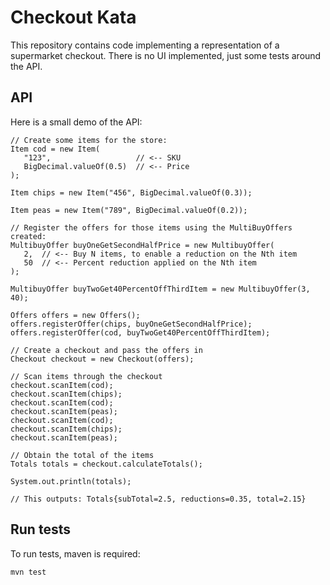 # Checkout Kata

This repository contains code implementing a representation of a supermarket checkout. There is no UI implemented, just some tests around the API.

## API
Here is a small demo of the API:
```
// Create some items for the store:
Item cod = new Item(
   "123",                   // <-- SKU
   BigDecimal.valueOf(0.5)  // <-- Price
);

Item chips = new Item("456", BigDecimal.valueOf(0.3));

Item peas = new Item("789", BigDecimal.valueOf(0.2));

// Register the offers for those items using the MultiBuyOffers created:
MultibuyOffer buyOneGetSecondHalfPrice = new MultibuyOffer(
   2,  // <-- Buy N items, to enable a reduction on the Nth item
   50  // <-- Percent reduction applied on the Nth item
);

MultibuyOffer buyTwoGet40PercentOffThirdItem = new MultibuyOffer(3, 40);

Offers offers = new Offers();
offers.registerOffer(chips, buyOneGetSecondHalfPrice);
offers.registerOffer(cod, buyTwoGet40PercentOffThirdItem);

// Create a checkout and pass the offers in
Checkout checkout = new Checkout(offers);

// Scan items through the checkout
checkout.scanItem(cod);
checkout.scanItem(chips);
checkout.scanItem(cod);
checkout.scanItem(peas);
checkout.scanItem(cod);
checkout.scanItem(chips);
checkout.scanItem(peas);

// Obtain the total of the items
Totals totals = checkout.calculateTotals();

System.out.println(totals);

// This outputs: Totals{subTotal=2.5, reductions=0.35, total=2.15}
```

## Run tests

To run tests, maven is required:
```
mvn test
```
